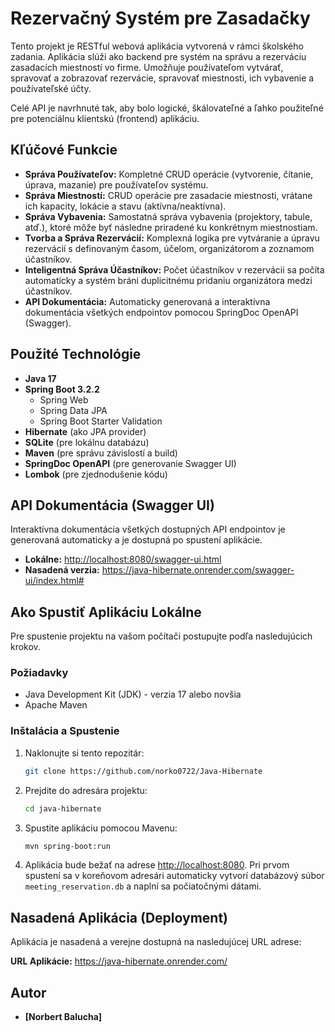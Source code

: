 # Rezervačný Systém pre Zasadačky

Tento projekt je RESTful webová aplikácia vytvorená v rámci školského zadania. Aplikácia slúži ako backend pre systém na správu a rezerváciu zasadacích miestností vo firme. Umožňuje používateľom vytvárať, spravovať a zobrazovať rezervácie, spravovať miestnosti, ich vybavenie a používateľské účty.

Celé API je navrhnuté tak, aby bolo logické, škálovateľné a ľahko použiteľné pre potenciálnu klientskú (frontend) aplikáciu.

## Kľúčové Funkcie

* **Správa Používateľov:** Kompletné CRUD operácie (vytvorenie, čítanie, úprava, mazanie) pre používateľov systému.
* **Správa Miestností:** CRUD operácie pre zasadacie miestnosti, vrátane ich kapacity, lokácie a stavu (aktívna/neaktívna).
* **Správa Vybavenia:** Samostatná správa vybavenia (projektory, tabule, atď.), ktoré môže byť následne priradené ku konkrétnym miestnostiam.
* **Tvorba a Správa Rezervácií:** Komplexná logika pre vytváranie a úpravu rezervácií s definovaným časom, účelom, organizátorom a zoznamom účastníkov.
* **Inteligentná Správa Účastníkov:** Počet účastníkov v rezervácii sa počíta automaticky a systém bráni duplicitnému pridaniu organizátora medzi účastníkov.
* **API Dokumentácia:** Automaticky generovaná a interaktívna dokumentácia všetkých endpointov pomocou SpringDoc OpenAPI (Swagger).

## Použité Technológie

* **Java 17**
* **Spring Boot 3.2.2**
    * Spring Web
    * Spring Data JPA
    * Spring Boot Starter Validation
* **Hibernate** (ako JPA provider)
* **SQLite** (pre lokálnu databázu)
* **Maven** (pre správu závislostí a build)
* **SpringDoc OpenAPI** (pre generovanie Swagger UI)
* **Lombok** (pre zjednodušenie kódu)

## API Dokumentácia (Swagger UI)

Interaktívna dokumentácia všetkých dostupných API endpointov je generovaná automaticky a je dostupná po spustení aplikácie.

* **Lokálne:** [http://localhost:8080/swagger-ui.html](http://localhost:8080/swagger-ui.html)
* **Nasadená verzia:** https://java-hibernate.onrender.com/swagger-ui/index.html#

## Ako Spustiť Aplikáciu Lokálne

Pre spustenie projektu na vašom počítači postupujte podľa nasledujúcich krokov.

### Požiadavky
* Java Development Kit (JDK) - verzia 17 alebo novšia
* Apache Maven

### Inštalácia a Spustenie
1.  Naklonujte si tento repozitár:
    ```bash
    git clone https://github.com/norko0722/Java-Hibernate
    ```
2.  Prejdite do adresára projektu:
    ```bash
    cd java-hibernate
    ```
3.  Spustite aplikáciu pomocou Mavenu:
    ```bash
    mvn spring-boot:run
    ```
4.  Aplikácia bude bežať na adrese [http://localhost:8080](http://localhost:8080). Pri prvom spustení sa v koreňovom adresári automaticky vytvorí databázový súbor `meeting_reservation.db` a naplní sa počiatočnými dátami.

## Nasadená Aplikácia (Deployment)

Aplikácia je nasadená a verejne dostupná na nasledujúcej URL adrese:

**URL Aplikácie:** https://java-hibernate.onrender.com/

## Autor

* **[Norbert Balucha]**
